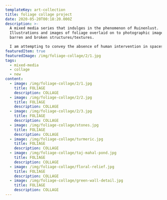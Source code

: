 ```yaml
---
templateKey: art-collection
title: foliage collage project
date: 2020-05-20T00:18:20.000Z
description: >-
  A mixed media series that indulges in the phenomenon of Ruinenlust.
  Illustrations and images of foliage overlaid on to photographic images of
  barren and broken structures/textures.

  I am attempting to convey the absence of human intervention in spaces as a type of aesthetic language in itself.
featuredItem: true
featuredImage: /img/foliage-collage/2/1.jpg
tags:
  - mixed-media
  - collage
  - new
content:
  - image: /img/foliage-collage/2/1.jpg
    title: FOLIAGE
    description: COLLAGE
  - image: /img/foliage-collage/2/2.jpg
    title: FOLIAGE
    description: COLLAGE
  - image: /img/foliage-collage/2/3.jpg
    title: FOLIAGE
    description: COLLAGE
  - image: /img/foliage-collage/stones.jpg
    title: FOLIAGE
    description: COLLAGE
  - image: /img/foliage-collage/turmeric.jpg
    title: FOLIAGE
    description: COLLAGE
  - image: /img/foliage-collage/taj-mahal-pond.jpg
    title: FOLIAGE
    description: COLLAGE
  - image: /img/foliage-collage/floral-relief.jpg
    title: FOLIAGE
    description: COLLAGE
  - image: /img/foliage-collage/green-wall-detail.jpg
    title: FOLIAGE
    description: COLLAGE
---
```

